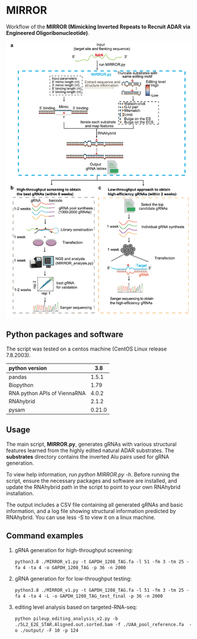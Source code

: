 # MIRROR

Workflow of the **MIRROR (Mimicking Inverted Repeats to Recruit ADAR via Engineered Oligoribonucleotide)**.

![workflow](./img/MIRROR.png)

## Python packages and software

The script was tested on a centos machine (CentOS Linux release 7.8.2003).

| python version               | 3.8    |
| :--------------------------- | ------ |
| pandas                       | 1.5.1  |
| Biopython                    | 1.79   |
| RNA python APIs of ViennaRNA | 4.0.2  |
| RNAhybrid                    | 2.1.2  |
| pysam                        | 0.21.0 |

## Usage

The main script, **MIRROR.py**, generates gRNAs with various structural features learned from the highly edited natural ADAR substrates. The **substrates** directory contains the inverted Alu pairs used for gRNA generation.

To view help information, run *python MIRROR.py -h*. Before running the script, ensure the necessary packages and software are installed, and update the RNAhybrid path in the script to point to your own RNAhybrid installation.

The output includes a CSV file containing all generated gRNAs and basic information, and a log file showing structural information predicted by RNAhybrid. You can use less -S to view it on a linux machine.

## Command examples

1. gRNA generation for high-throughput screening:

   ```shell
   python3.8 ./MIRROR_v1.py -t GAPDH_1208_TAG.fa -l 51 -fm 3 -tm 25 -fa 4 -ta 4 -o GAPDH_1208_TAG -p 36 -n 2000
   ```

2. gRNA generation for for low-throughput testing:

   ```shell
   python3.8 ./MIRROR_v1.py -t GAPDH_1208_TAG.fa -l 51 -fm 3 -tm 25 -fa 4 -ta 4 -L -o GAPDH_1208_TAG_test_final -p 36 -n 2000
   ```

3. editing level analysis based on targeted-RNA-seq:

   ```shell
   python pileup_editing_analysis_v2.py -b ./5L2_E2E_STAR.Aligned.out.sorted.bam -f ./UAA_pool_reference.fa  -o ./output/ -F 10 -p 124
   ```
